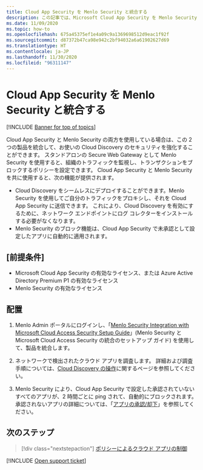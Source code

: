 ```yaml
---
title: Cloud App Security を Menlo Security と統合する
description: この記事では、Microsoft Cloud App Security を Menlo Security と統合し、シームレスな Cloud Discovery と、承認されていないアプリの自動ブロックを実現する方法について説明します。
ms.date: 11/09/2020
ms.topic: how-to
ms.openlocfilehash: 675a45375ef1e4a09c9a1369698512d9eac1f92f
ms.sourcegitcommit: d87372b47ca98e942c2bf94032a6a61902627d69
ms.translationtype: HT
ms.contentlocale: ja-JP
ms.lasthandoff: 11/30/2020
ms.locfileid: "96311147"
---
```

# <a name="integrate-cloud-app-security-with-menlo-security"></a>Cloud App Security を Menlo Security と統合する

[!INCLUDE [Banner for top of topics](includes/banner.md)]

Cloud App Security と Menlo Security の両方を使用している場合は、この 2 つの製品を統合して、お使いの Cloud Discovery のセキュリティを強化することができます。 スタンドアロンの Secure Web Gateway として Menlo Security を使用すると、組織のトラフィックを監視し、トランザクションをブロックするポリシーを設定できます。 Cloud App Security と Menlo Security を共に使用すると、次の機能が提供されます。

- Cloud Discovery をシームレスにデプロイすることができます。Menlo Security を使用してご自分のトラフィックをプロキシし、それを Cloud App Security に送信できます。 これにより、Cloud Discovery を有効にするために、ネットワーク エンドポイントにログ コレクターをインストールする必要がなくなります。
- Menlo Security のブロック機能は、Cloud App Security で未承認として設定したアプリに自動的に適用されます。

## <a name="prerequisites"></a>[前提条件]

- Microsoft Cloud App Security の有効なライセンス、または Azure Active Directory Premium P1 の有効なライセンス
- Menlo Security の有効なライセンス

## <a name="deployment"></a>配置

1. Menlo Admin ポータルにログインし、「[Menlo Security Integration with Microsoft Cloud Access Security Setup Guide](https://admin.menlosecurity.com/docs/guides/web_admin_settings_casb.html?highlight=microsoft)」(Menlo Security と Microsoft Cloud Access Security の統合のセットアップ ガイド) を使用して、製品を統合します。

1. ネットワークで検出されたクラウド アプリを調査します。 詳細および調査手順については、[Cloud Discovery の操作](working-with-cloud-discovery-data.md)に関するページを参照してください。
1. Menlo Security により、Cloud App Security で設定した承認されていないすべてのアプリが、2 時間ごとに ping されて、自動的にブロックされます。 承認されないアプリの詳細については、「[アプリの承認/却下](governance-discovery.md#BKMK_SanctionApp)」を参照してください。

## <a name="next-steps"></a>次のステップ

> [!div class="nextstepaction"]
> [ポリシーによるクラウド アプリの制御](control-cloud-apps-with-policies.md)

[!INCLUDE [Open support ticket](includes/support.md)]
